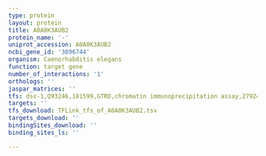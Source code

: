 ```yaml
---
type: protein
layout: protein
title: A0A0K3AUB2
protein_name: '-'
uniprot_accession: A0A0K3AUB2
ncbi_gene_id: '3896744'
organism: Caenorhabditis elegans
function: target gene
number_of_interactions: '1'
orthologs: ''
jaspar_matrices: ''
tfs: dsc-1,Q93246,181599,GTRD,chromatin immunoprecipitation assay,27924024%5Buid%5D,No
targets: ''
tfs_download: TFLink_tfs_of_A0A0K3AUB2.tsv
targets_download: ''
bindingSites_download: ''
binding_sites_ls: ''

---
```

